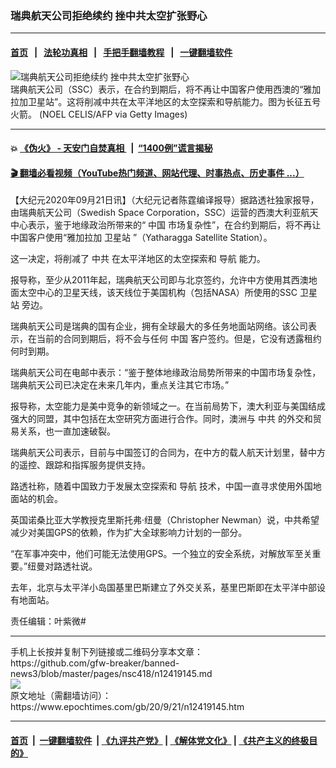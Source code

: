 ### 瑞典航天公司拒绝续约 挫中共太空扩张野心
------------------------

#### [首页](https://github.com/gfw-breaker/banned-news3/blob/master/README.md) &nbsp;&nbsp;|&nbsp;&nbsp; [法轮功真相](https://github.com/begood0513/basic/blob/master/README.md)  &nbsp;&nbsp;|&nbsp;&nbsp; [手把手翻墙教程](https://github.com/gfw-breaker/guides/wiki)  &nbsp;&nbsp;|&nbsp;&nbsp; [一键翻墙软件](https://github.com/gfw-breaker/nogfw/blob/master/README.md)  



<div><img alt="瑞典航天公司拒绝续约 挫中共太空扩张野心" class="attachment-djy_600_400 size-djy_600_400 wp-post-image" src="https://i.epochtimes.com/assets/uploads/2020/09/GettyImages-1227744686-600x400.jpg"/>
<div class="caption">
 瑞典航天公司（SSC）表示，在合约到期后，将不再让中国客户使用西澳的“雅加拉加卫星站”。这将削减中共在太平洋地区的太空探索和导航能力。图为长征五号火箭。 (NOEL CELIS/AFP via Getty Images)
</div></div><hr/>

#### 💥 [《伪火》 - 天安门自焚真相 ](http://158.247.195.190:10000/videos/blog/weihuo.html)&nbsp; |&nbsp; [“1400例”谎言揭秘  ](http://158.247.195.190:10000/videos/blog/jiexi1400.html)

#### [ 🎬  翻墙必看视频（YouTube热门频道、网站代理、时事热点、历史事件 ...）](https://github.com/gfw-breaker/links/blob/master/banned.md)

<div><p>
 【大纪元2020年09月21日讯】（大纪元记者陈霆编译报导）据路透社独家报导，由瑞典航天公司（Swedish Space Corporation，SSC）运营的西澳大利亚航天中心表示，鉴于地缘政治所带来的“
 <ok href="https://www.epochtimes.com/gb/tag/%E4%B8%AD%E5%9B%BD.html">
  中国
 </ok>
 市场复杂性”，在合约到期后，将不再让中国客户使用“雅加拉加
 <ok href="https://www.epochtimes.com/gb/tag/%E5%8D%AB%E6%98%9F%E7%AB%99.html">
  卫星站
 </ok>
 ”（Yatharagga Satellite Station）。
</p>
<p>
 这一决定，将削减了
 <ok href="https://www.epochtimes.com/gb/tag/%E4%B8%AD%E5%85%B1.html">
  中共
 </ok>
 在太平洋地区的太空探索和
 <ok href="https://www.epochtimes.com/gb/tag/%E5%AF%BC%E8%88%AA.html">
  导航
 </ok>
 能力。
</p>
<p>
 报导称，至少从2011年起，瑞典航天公司即与北京签约，允许中方使用其西澳地面太空中心的卫星天线，该天线位于美国机构（包括NASA）所使用的SSC
 <ok href="https://www.epochtimes.com/gb/tag/%E5%8D%AB%E6%98%9F%E7%AB%99.html">
  卫星站
 </ok>
 旁边。
</p>
<p>
 瑞典航天公司是瑞典的国有企业，拥有全球最大的多任务地面站网络。该公司表示，在当前的合同到期后，将不会与任何
 <ok href="https://www.epochtimes.com/gb/tag/%E4%B8%AD%E5%9B%BD.html">
  中国
 </ok>
 客户签约。但是，它没有透露租约何时到期。
</p>
<p>
 瑞典航天公司在电邮中表示：“鉴于整体地缘政治局势所带来的中国市场复杂性，瑞典航天公司已决定在未来几年内，重点关注其它市场。”
</p>
<p>
 报导称，太空能力是美中竞争的新领域之一。在当前局势下，澳大利亚与美国结成强大的同盟，其中包括在太空研究方面进行合作。同时，澳洲与
 <ok href="https://www.epochtimes.com/gb/tag/%E4%B8%AD%E5%85%B1.html">
  中共
 </ok>
 的外交和贸易关系，也一直加速破裂。
</p>
<p>
 瑞典航天公司表示，目前与中国签订的合同为，在中方的载人航天计划里，替中方的遥控、跟踪和指挥服务提供支持。
</p>
<p>
 路透社称，随着中国致力于发展太空探索和
 <ok href="https://www.epochtimes.com/gb/tag/%E5%AF%BC%E8%88%AA.html">
  导航
 </ok>
 技术，中国一直寻求使用外国地面站的机会。
</p>
<p>
 英国诺桑比亚大学教授克里斯托弗·纽曼（Christopher Newman）说，中共希望减少对美国GPS的依赖，作为扩大全球影响力计划的一部分。
</p>
<p>
 “在军事冲突中，他们可能无法使用GPS。一个独立的安全系统，对解放军至关重要。”纽曼对路透社说。
</p>
<p>
 去年，北京与太平洋小岛国基里巴斯建立了外交关系，基里巴斯即在太平洋中部设有地面站。
</p>
<p>
 责任编辑：叶紫微#
</p>
</div>
<hr/>
手机上长按并复制下列链接或二维码分享本文章：<br/>
https://github.com/gfw-breaker/banned-news3/blob/master/pages/nsc418/n12419145.md <br/>
<a href='https://github.com/gfw-breaker/banned-news3/blob/master/pages/nsc418/n12419145.md'><img src='https://github.com/gfw-breaker/banned-news3/blob/master/pages/nsc418/n12419145.md.png'/></a> <br/>
原文地址（需翻墙访问）：https://www.epochtimes.com/gb/20/9/21/n12419145.htm


------------------------
#### [首页](https://github.com/gfw-breaker/banned-news3/blob/master/README.md) &nbsp;|&nbsp; [一键翻墙软件](https://github.com/gfw-breaker/nogfw/blob/master/README.md) &nbsp;| [《九评共产党》](https://github.com/gfw-breaker/9ping.md/blob/master/README.md#九评之一评共产党是什么) | [《解体党文化》](https://github.com/gfw-breaker/jtdwh.md/blob/master/README.md) | [《共产主义的终极目的》](https://github.com/gfw-breaker/gczydzjmd.md/blob/master/README.md)


<img src='http://gfw-breaker.win/banned-news3/pages/nsc418/n12419145.md' width='0px' height='0px'/>